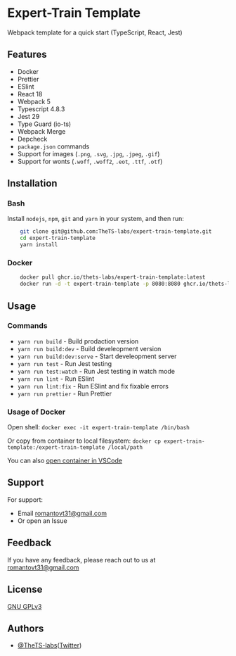 # Expert-Train Template

Webpack template for a quick start (TypeScript, React, Jest)

## Features

-   Docker
-   Prettier
-   ESlint
-   React 18
-   Webpack 5
-   Typescript 4.8.3
-   Jest 29
-   Type Guard (io-ts)
-   Webpack Merge
-   Depcheck
-   `package.json` commands
-   Support for images (`.png`, `.svg`, `.jpg`, `.jpeg`, `.gif`)
-   Support for wonts (`.woff`, `.woff2`, `.eot`, `.ttf`, `.otf`)

## Installation

### Bash

Install `nodejs`, `npm`, `git` and `yarn` in your system, and then run:

```bash
    git clone git@github.com:TheTS-labs/expert-train-template.git
    cd expert-train-template
    yarn install
```

### Docker

```bash
    docker pull ghcr.io/thets-labs/expert-train-template:latest
    docker run -d -t expert-train-template -p 8080:8080 ghcr.io/thets-labs/expert-train-template
```

## Usage

### Commands

-   `yarn run build` - Build prodaction version
-   `yarn run build:dev` - Build develeopment version
-   `yarn run build:dev:serve` - Start develeopment server
-   `yarn run test` - Run Jest testing
-   `yarn run test:watch` - Run Jest testing in watch mode
-   `yarn run lint` - Run ESlint
-   `yarn run lint:fix` - Run ESlint and fix fixable errors
-   `yarn run prettier` - Run Prettier

### Usage of Docker

Open shell: `docker exec -it expert-train-template /bin/bash`

Or copy from container to local filesystem: `docker cp expert-train-template:/expert-train-template /local/path`

You can also [open container in VSCode](https://code.visualstudio.com/docs/remote/containers)

## Support

For support:

-   Email romantovt31@gmail.com
-   Or open an Issue

## Feedback

If you have any feedback, please reach out to us at romantovt31@gmail.com

## License

[GNU GPLv3](https://choosealicense.com/licenses/gpl-3.0/)

## Authors

-   [@TheTS-labs](https://www.github.com/TheTS-labs)([Twitter](https://twitter.com/__TheTS__))
